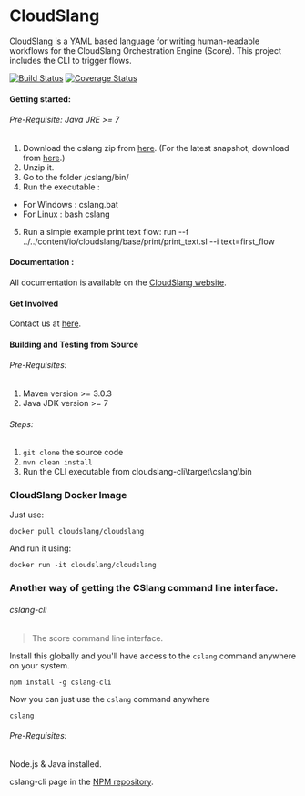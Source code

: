 CloudSlang
==============
 
CloudSlang is a YAML based language for writing human-readable workflows for the CloudSlang Orchestration Engine (Score). This project includes the CLI to trigger flows.

[![Build Status](https://travis-ci.org/CloudSlang/cloud-slang.svg?branch=master)](https://travis-ci.org/CloudSlang/cloud-slang)
[![Coverage Status](https://coveralls.io/repos/CloudSlang/cloud-slang/badge.svg?branch=master)](https://coveralls.io/r/CloudSlang/cloud-slang?branch=master)

#### Getting started:

###### Pre-Requisite: Java JRE >= 7

1. Download the cslang zip from [here](https://github.com/CloudSlang/cloud-slang/releases/download/cloudslang-0.7.14/cslang-cli.zip). (For the latest snapshot, download from [here](https://github.com/CloudSlang/cloud-slang/releases/latest).)
2. Unzip it.
3. Go to the folder /cslang/bin/
4. Run the executable :
  - For Windows : cslang.bat 
  - For Linux : bash cslang
5. Run a simple example print text flow:  run --f ../../content/io/cloudslang/base/print/print_text.sl --i text=first_flow

#### Documentation :

All documentation is available on the [CloudSlang website](http://www.cloudslang.io/#/docs).

#### Get Involved

Contact us at [here](mailto:support@cloudslang.io).

#### Building and Testing from Source

###### Pre-Requisites:

1. Maven version >= 3.0.3
2. Java JDK version >= 7

###### Steps:

1. ```git clone``` the source code
2. ```mvn clean install```
3. Run the CLI executable from cloudslang-cli\target\cslang\bin 

### CloudSlang Docker Image
Just use:

``` docker pull cloudslang/cloudslang ```

And run it using:

``` docker run -it cloudslang/cloudslang ```

### Another way of getting the CSlang command line interface.
###### cslang-cli
> The score command line interface.

Install this globally and you'll have access to the `cslang` command anywhere on your system.

```shell
npm install -g cslang-cli
```

Now you can just use the `cslang` command anywhere
```shell
cslang
```

###### Pre-Requisites:
Node.js & Java installed.

cslang-cli page in the [NPM repository](https://www.npmjs.com/package/cslang-cli).
